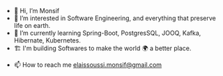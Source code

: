 - 👋 Hi, I’m Monsif
- 👀 I’m interested in Software Engineering, and everything that preserve life on earth.
- 🌱 I’m currently learning Spring-Boot, PostgresSQL, JOOQ, Kafka, Hibernate, Kubernetes.
- 🏗️ I'm building Softwares to make the world 🌍 a better place.
<!--  - 💞️ I’m looking to collaborate on ... -->
- 📫 How to reach me elaissoussi.monsif@gmail.com

<!---
elaissoussi/elaissoussi is a ✨ special ✨ repository because its `README.md` (this file) appears on your GitHub profile.
You can click the Preview link to take a look at your changes.
--->
